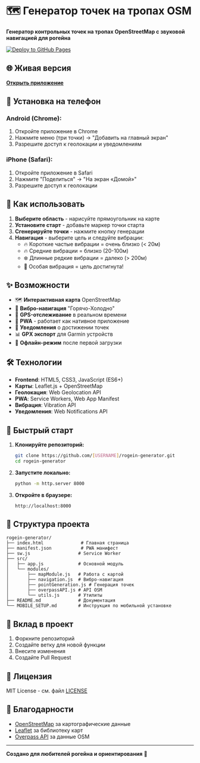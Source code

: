 # 🗺️ Генератор точек на тропах OSM

**Генератор контрольных точек на тропах OpenStreetMap с звуковой навигацией для рогейна**

[![Deploy to GitHub Pages](https://github.com/[USERNAME]/rogein-generator/actions/workflows/deploy.yml/badge.svg)](https://github.com/[USERNAME]/rogein-generator/actions/workflows/deploy.yml)

## 🌐 Живая версия

**[Открыть приложение](https://[USERNAME].github.io/rogein-generator/)**

## 📱 Установка на телефон

### Android (Chrome):
1. Откройте приложение в Chrome
2. Нажмите меню (три точки) → "Добавить на главный экран"
3. Разрешите доступ к геолокации и уведомлениям

### iPhone (Safari):
1. Откройте приложение в Safari
2. Нажмите "Поделиться" → "На экран «Домой»"
3. Разрешите доступ к геолокации

## 🎯 Как использовать

1. **Выберите область** - нарисуйте прямоугольник на карте
2. **Установите старт** - добавьте маркер точки старта
3. **Сгенерируйте точки** - нажмите кнопку генерации
4. **Навигация** - выберите цель и следуйте вибрации:
   - 🔥 Короткие частые вибрации = очень близко (< 20м)
   - 🔥 Средние вибрации = близко (20-100м)
   - ❄️ Длинные редкие вибрации = далеко (> 200м)
   - 🎯 Особая вибрация = цель достигнута!

## ✨ Возможности

- 🗺️ **Интерактивная карта** OpenStreetMap
- 🎯 **Вибро-навигация** "Горячо-Холодно"
- 📍 **GPS-отслеживание** в реальном времени
- 📱 **PWA** - работает как нативное приложение
- 🔔 **Уведомления** о достижении точек
- 📊 **GPX экспорт** для Garmin устройств
- 🌲 **Офлайн-режим** после первой загрузки

## 🛠️ Технологии

- **Frontend**: HTML5, CSS3, JavaScript (ES6+)
- **Карты**: Leaflet.js + OpenStreetMap
- **Геолокация**: Web Geolocation API
- **PWA**: Service Workers, Web App Manifest
- **Вибрация**: Vibration API
- **Уведомления**: Web Notifications API

## 🚀 Быстрый старт

1. **Клонируйте репозиторий:**
   ```bash
   git clone https://github.com/[USERNAME]/rogein-generator.git
   cd rogein-generator
   ```

2. **Запустите локально:**
   ```bash
   python -m http.server 8000
   ```

3. **Откройте в браузере:**
   ```
   http://localhost:8000
   ```

## 📁 Структура проекта

```
rogein-generator/
├── index.html              # Главная страница
├── manifest.json           # PWA манифест
├── sw.js                  # Service Worker
├── src/
│   ├── app.js             # Основной модуль
│   └── modules/
│       ├── mapModule.js   # Работа с картой
│       ├── navigation.js  # Вибро-навигация
│       ├── pointGeneration.js # Генерация точек
│       ├── overpassAPI.js # API OSM
│       └── utils.js       # Утилиты
├── README.md              # Документация
└── MOBILE_SETUP.md        # Инструкция по мобильной установке
```

## 🤝 Вклад в проект

1. Форкните репозиторий
2. Создайте ветку для новой функции
3. Внесите изменения
4. Создайте Pull Request

## 📄 Лицензия

MIT License - см. файл [LICENSE](LICENSE)

## 🙏 Благодарности

- [OpenStreetMap](https://www.openstreetmap.org/) за картографические данные
- [Leaflet](https://leafletjs.com/) за библиотеку карт
- [Overpass API](https://wiki.openstreetmap.org/wiki/Overpass_API) за данные OSM

---

**Создано для любителей рогейна и ориентирования** 🧭
